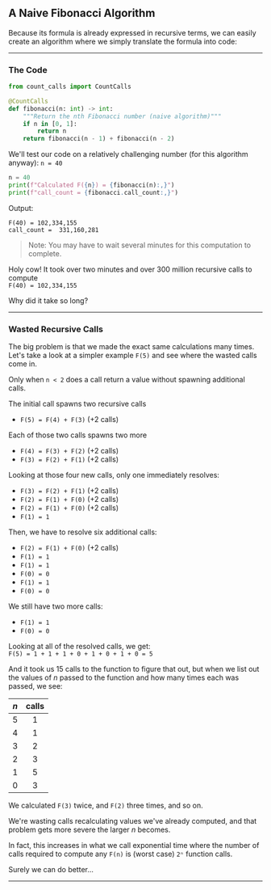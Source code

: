 ## A Naive Fibonacci Algorithm

Because its formula is already expressed in recursive terms, we can easily
create an algorithm where we simply translate the formula into code:

---

### The Code

```python
from count_calls import CountCalls

@CountCalls
def fibonacci(n: int) -> int:
    """Return the nth Fibonacci number (naive algorithm)"""
    if n in [0, 1]:
        return n
    return fibonacci(n - 1) + fibonacci(n - 2)
```

We'll test our code on a relatively challenging number (for this algorithm
anyway): `n = 40`

```python
n = 40
print(f"Calculated F({n}) = {fibonacci(n):,}")
print(f"call_count = {fibonacci.call_count:,}")
```

Output:

```
F(40) = 102,334,155
call_count =  331,160,281
```

> Note: You may have to wait several minutes for this computation to complete.

Holy cow! It took over two minutes and over 300 million recursive calls to
compute  
`F(40) = 102,334,155`

Why did it take so long?

---

### Wasted Recursive Calls

The big problem is that we made the exact same calculations many times. Let's
take a look at a simpler example `F(5)` and see where the wasted calls come 
in.

Only when `n < 2` does a call return a value without spawning additional
calls.

The initial call spawns two recursive calls

* `F(5) = F(4) + F(3)` (+2 calls)

Each of those two calls spawns two more

* `F(4) = F(3) + F(2)` (+2 calls)
* `F(3) = F(2) + F(1)` (+2 calls)

Looking at those four new calls, only one immediately resolves:

* `F(3) = F(2) + F(1)` (+2 calls)
* `F(2) = F(1) + F(0)` (+2 calls)
* `F(2) = F(1) + F(0)` (+2 calls)
* `F(1) = 1`

Then, we have to resolve six additional calls:

* `F(2) = F(1) + F(0)` (+2 calls)
* `F(1) = 1`
* `F(1) = 1`
* `F(0) = 0`
* `F(1) = 1`
* `F(0) = 0`

We still have two more calls:
* `F(1) = 1`
* `F(0) = 0`

Looking at all of the resolved calls, we get:  
`F(5) = 1 + 1 + 1 + 0 + 1 + 0 + 1 + 0 = 5`

And it took us 15 calls to the function to figure that out, but when we list
out the values of *n* passed to the function and how many times each was
passed, we see:

|*n*|calls|
|:-:|:-:|
|5|1|
|4|1|
|3|2|
|2|3|
|1|5|
|0|3|

We calculated `F(3)` twice, and `F(2)` three times, and so on.

We're wasting calls recalculating values we've already computed, and that
problem gets more severe the larger *n* becomes.

In fact, this increases in what we call exponential time where the number of
calls required to compute any `F(n)` is (worst case) `2ⁿ` function calls.

Surely we can do better...

---